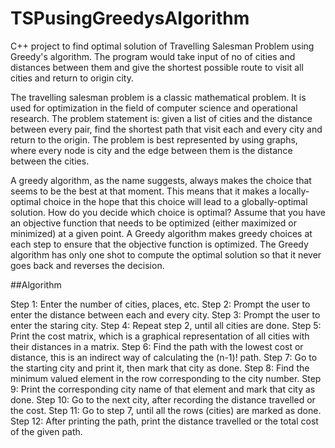 # TSPusingGreedysAlgorithm
C++ project to find optimal solution of Travelling Salesman Problem using Greedy's algorithm. The program would take input of no of cities and distances between them and give the shortest possible route to visit all cities and return to origin city. 

The travelling salesman problem is a classic mathematical problem. It is used for optimization in the field of computer science and operational research. 
The problem statement is: given a list of cities and the distance between every pair, find the shortest path that visit each and every city and return to the origin. The problem is best represented by using graphs, where every node is city and the edge between them is the distance between the cities. 


A greedy algorithm, as the name suggests, always makes the choice that seems to be the best at that moment. This means that it makes a locally-optimal choice in the hope that this choice will lead to a globally-optimal solution.
How do you decide which choice is optimal?
Assume that you have an objective function that needs to be optimized (either maximized or minimized) at a given point. A Greedy algorithm makes greedy choices at each step to ensure that the objective function is optimized. The Greedy algorithm has only one shot to compute the optimal solution so that it never goes back and reverses the decision.

##Algorithm

Step 1: 	Enter the number of cities, places, etc. 
Step 2: 	Prompt the user to enter the distance between each and every city.
Step 3: 	Prompt the user to enter the staring city.
Step 4: 	Repeat step 2, until all cities are done.
Step 5: 	Print the cost matrix, which is a graphical representation of all cities with their distances in a matrix.
Step 6: 	Find the path with the lowest cost or distance, this is an indirect way of calculating the (n-1)! path. 
Step 7: 	Go to the starting city and print it, then mark that city as done.
Step 8: 	Find the minimum valued element in the row corresponding to the city number.
Step 9: 	Print the corresponding city name of that element and mark that city as done.
Step 10: 	Go to the next city, after recording the distance travelled or the cost.
Step 11: 	Go to step 7, until all the rows (cities) are marked as done. 
Step 12: 	After printing the path, print the distance travelled or the total cost of the given path.


